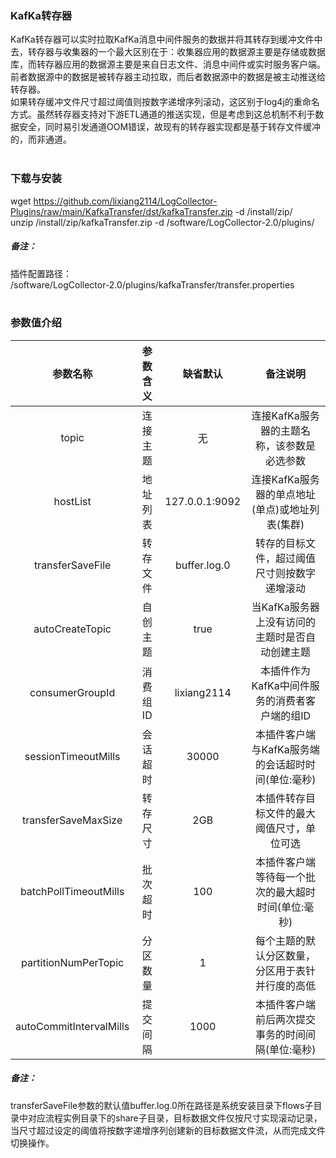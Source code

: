 ### KafKa转存器  
KafKa转存器可以实时拉取KafKa消息中间件服务的数据并将其转存到缓冲文件中去，转存器与收集器的一个最大区别在于：收集器应用的数据源主要是存储或数据库，而转存器应用的数据源主要是来自日志文件、消息中间件或实时服务客户端。前者数据源中的数据是被转存器主动拉取，而后者数据源中的数据是被主动推送给转存器。  
如果转存缓冲文件尺寸超过阈值则按数字递增序列滚动，这区别于log4j的重命名方式。虽然转存器支持对下游ETL通道的推送实现，但是考虑到这总机制不利于数据安全，同时易引发通道OOM错误，故现有的转存器实现都是基于转存文件缓冲的，而非通道。  
​      

### 下载与安装  
wget https://github.com/lixiang2114/LogCollector-Plugins/raw/main/KafkaTransfer/dst/kafkaTransfer.zip -d /install/zip/  
unzip  /install/zip/kafkaTransfer.zip -d /software/LogCollector-2.0/plugins/    

##### 备注：  
插件配置路径：  
 /software/LogCollector-2.0/plugins/kafkaTransfer/transfer.properties  
​      
### 参数值介绍  
|参数名称|参数含义|缺省默认|备注说明|
|:-----:|:-------:|:-------:|:-------:|
|topic|连接主题|无|连接KafKa服务器的主题名称，该参数是必选参数|
|hostList|地址列表|127.0.0.1:9092|连接KafKa服务器的单点地址(单点)或地址列表(集群)|
|transferSaveFile|转存文件|buffer.log.0|转存的目标文件，超过阈值尺寸则按数字递增滚动|
|autoCreateTopic|自创主题|true|当KafKa服务器上没有访问的主题时是否自动创建主题|
|consumerGroupId|消费组ID|lixiang2114|本插件作为KafKa中间件服务的消费者客户端的组ID|
|sessionTimeoutMills|会话超时|30000|本插件客户端与KafKa服务端的会话超时时间(单位:毫秒)|
|transferSaveMaxSize|转存尺寸|2GB|本插件转存目标文件的最大阈值尺寸，单位可选|
|batchPollTimeoutMills|批次超时|100|本插件客户端等待每一个批次的最大超时时间(单位:毫秒)|
|partitionNumPerTopic|分区数量|1|每个主题的默认分区数量，分区用于表针并行度的高低|
|autoCommitIntervalMills|提交间隔|1000|本插件客户端前后两次提交事务的时间间隔(单位:毫秒)|
##### 备注：  
transferSaveFile参数的默认值buffer.log.0所在路径是系统安装目录下flows子目录中对应流程实例目录下的share子目录，目标数据文件仅按尺寸实现滚动记录，当尺寸超过设定的阈值将按数字递增序列创建新的目标数据文件流，从而完成文件切换操作。
